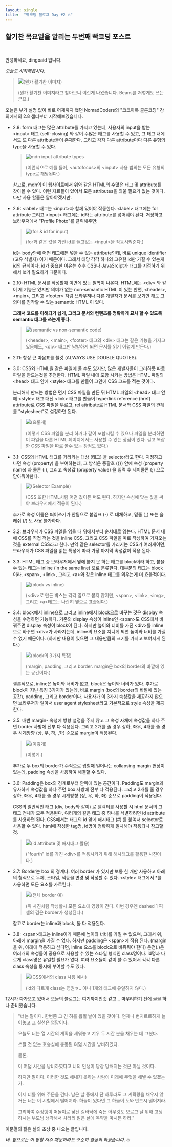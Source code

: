```yaml
---
layout: single
title:  "빡코딩 블로그 Day #2 🔥"
---
```


## 활기찬 목요일을 알리는 두번째 빡코딩 포스트
<br/>

안녕하세요, dingoaid 입니다.

*오늘도 시작해봅시다.*

> ![(뭔가 활기찬 이미지)](https://github.com/dingoaid/dingoaid.github.io/assets/107102476/393349bb-3791-4982-905b-2d39eb8de21a)
>
> (뭔가 활기찬 이미지라고 찾아보니 이런게 나왔습니다. Beans를 저렇게도 쓰는군요.)

오늘은 부가 설명 없이 바로 어제까지 했던 NomadCoders의 "코코아톡 클론코딩" 강의에서의 2.8 챕터부터 시작해보겠습니다.

- 2.8: form 태그는 많은 attribute를 가지고 있는데, 사용자의 input을 받는 \<input\> 태그 (self-closing) 와 같이 수많은 태그를 사용할 수 있고, 그 태그 내에서도 또 다른 attribute들이 존재한다. 그리고 각자 다른 attribute마다 다른 유형의 type을 사용할 수 있다.

  > ![mdn input attribute types](https://github.com/dingoaid/dingoaid.github.io/assets/107102476/87f29a73-f247-4a70-a372-6f2ec6caae58)
  >
  > (이런식으로 예를 들어, \<autofocus\>의 \<input\> 사용 범의는 모든 유형의 type로 해당된다.)

  참고로, mdn의 이 [웹사이트](https://developer.mozilla.org/en-US/docs/Web/HTML/Element)에서 위와 같은 HTML의 수많은 태그 및 attribute를 찾아볼 수 있다. 이런 자료들이 있어서 모든 attributes을 외울 필요가 없는 것이다. 다만 사용 할줄은 알아야겠지만.

- 2.9: \<label\> 태그는 \<input\>과 함께 있어야 작동한다. \<label\> 태그에는 for attribute 그리고 \<input\> 태그에는 id라는 attribute를 넣어줘야 된다. 저장하고 브라우저에서 "Profile Photo"를 클릭해주면:

  > ![(for & id for input)](https://github.com/dingoaid/dingoaid.github.io/assets/107102476/32bb791d-9025-4d3b-86c5-d6d3116d2715)
  >
  > (for과 같은 값을 가진 id를 들고있는 \<input\>을 작동시켜준다.)

  id는 body안에 어떤 태그에든 넣을 수 있는 attribute인데, 바로 unique identifier (고유 식별자) 이기 때문이다. 그래서 태당 각각 하나의 고유한 id만 가질 수 있는게 id의 규칙이다. id가 중요한 이유는 추후 CSS나 JavaSrcipt가 태그를 지정하기 위해서 id가 필요하기 때문이다.
  
- 2.10: HTML 문서를 작성할때 이면에 있는 철학이 나온다. HTML에는 \<div\> 와 같이 제 기능은 있지만 의미가 없는 non-semantic HTML 이 있는 반면, \<header\>, \<main\>, 그리고 \<footer\> 처럼 브라우저나 다른 개발자가 문서를 보기만 해도 그 의미를 짐작할 수 있는 semantic HTML 이 있다.

  **그래서 코드를 이해되기 쉽게, 그리고 문서와 컨텐츠를 명확하게 묘사 할 수 있도록 semantic 태그를 쓰는게 좋다.**
  
  > ![(semantic vs non-semantic code)](https://github.com/dingoaid/dingoaid.github.io/assets/107102476/128b9065-da72-4695-9a8c-4a7dbd5a1b02)
  >
  > (\<header\>, \<main\>, \<footer\> 태그와 \<div\> 태그는 같은 기능을 가지고 있음에도, \<div\> 태그만 남발하게 되면 문서를 읽기 어렵게 만든다.)

- 2.11: 항상 큰 따옴표를 쓸것 (ALWAYS USE DOUBLE QUOTES).
  
- 3.0: CSS와 HTML을 같은 파일에 둘 수도 있지만, 많은 개발자들이 그러하듯 따로 파일을 만드는것을 추천한다. HTML 파일 내에 포함 시키는 방법은 HTML 파일의 \<head\> 태그 안에 \<style\> 태그를 만들어 그안에 CSS 코드를 적는 것이다.

  분리해서 만드는 방법은 먼저 CSS 파일을 만든 뒤 HTML 파일의 \<head\> 태그 안에 \<style\> 태그 대신 \<link\> 태그를 만들어 hyperlink reference (href) attribute로 CSS 파일을 부르고, rel attribute로 HTML 문서와 CSS 파일의 관계를 "stylesheet"로 설정하면 된다.

  >![(요롷게)](https://github.com/dingoaid/dingoaid.github.io/assets/107102476/55e35398-2701-4095-b3c8-dd8a129d08bc)
  >
  > (이렇게 CSS 파일을 분리 하거나 같이 포함시킬 수 있으나 파일을 분리하면 이 파일을 다른 HTML 페이지에서도 사용할 수 있는 장점이 있다. 길고 복잡한 CSS 파일을 따로 볼수 있는 장점도 있다.)

- 3.1: CSS의 HTML 태그를 가리키는 대상 (태그) 을 selector라고 한다. 지정하고 나면 속성 (property) 을 부여하는데, 그 방식은 중괄호 ({}) 안에 속성 (property name) 과 콜론 (:), 그리고 속성값 (property value) 을 입력 후 세미콜론 (;) 으로 닫아줘야한다.
  
  > ![(Selector Example)](https://github.com/dingoaid/dingoaid.github.io/assets/107102476/151cb913-bc58-4484-9120-d24c01bb60ae)
  >
  > (CSS 또한 HTML처럼 어떤 값이든 써도 된다. 하지만 속성에 맞는 값을 써야 브라우저에서 적용이 된다.)
  
  추가로 속성 이름은 띄어쓰기가 안됨으로 붙임표 (-) 로 대체하고, 밑줄 (_) 또는 슬래쉬 (/) 도 사용 불가하다.

- 3.2: 브라우저가 CSS 파일을 읽을 때 위에서부터 순서대로 읽는다. HTML 문서 내에 CSS를 직접 적는 것을 inline CSS, 그리고 CSS 파일을 따로 작성하여 가져오는 것을 external CSS라고 한다. 만약 같은 selector를 가리키는 CSS가 여러개이면, 브라우저가 CSS 파일을 읽는 특성에 따라 가장 마지막 속성값이 적용 된다.

- 3.3: HTML 태그 중 브라우저에서 옆에 붙지 못 하는 태그를 block이라 하고, 붙을 수 있는 태그는 inline (in the same line) 으로 분류한다. 대부분의 태그는 block이라, \<span\>, \<link\>, 그리고 \<a\>와 같은 inline 태그를 외우는게 더 효율적이다.
    
  > ![(block vs inline)](https://github.com/dingoaid/dingoaid.github.io/assets/107102476/713dfb57-ea56-486c-b3e4-54411893e2b8)
  >
  > (\<div\>로 만든 박스는 각각 옆으로 붙지 않지만, \<span\>, \<link\>, \<img\>, 그리고 \<a\>태그는 나란히 옆으로 표출된다.)

- 3.4: block에서 inline으로 그리고 inline에서 block으로 바꾸는 것은 display 속성을 수정하면 가능하다. 기존의 display 속성이 inline인 \<span\>도 CSS에서 바꿔주면 display 속성이 block이 된다. 하지만 높이와 너비를 가진 \<div\>를 inline으로 바꾸면 \<div\>가 사라지는데, inline의 요소를 지니게 되면 높이와 너비를 가질 수 없기 때문이다. (하지만 내용이 있으면 그 내용만큼의 크기를 가지고 보여지게 된다.)

  > ![(block의 3가지 특징)](https://github.com/dingoaid/dingoaid.github.io/assets/107102476/4635974c-b83f-491d-8087-7a5310a59284)
  >
  > (margin, padding, 그리고 border. margin은 box의 border의 바깥에 있는 공간이다.)

  결론적으로, inline은 높이와 너비가 없고, block은 높이와 너비가 있다. 추가로 block이 지닌 특징 3가지가 있는데, 바로 margin (box의 border의 바깥에 있는 공간), padding, 그리고 border이다. 사용자가 이 3가지 속성값을 제공하지 않으면 브라우저가 알아서 user agent stylesheet라고 기본적으로 style 속성을 제공한다.

- 3.5: 매번 margin- 속성에 방향 설정을 주지 않고 그 속성 자체에 속성값을 하나 주면 border 사방에 전부 다 적용된다. 그리고 2개를 줄 경우 상하, 좌우, 4개를 줄 경우 시계방향 (상, 우, 하, ,좌) 순으로 margin이 적용된다.

  > ![(이렇게)](https://github.com/dingoaid/dingoaid.github.io/assets/107102476/70281f82-d036-4b0d-a0e7-29a231072922)
  >
  > (이렇게.)
  
  추가로 두 box의 border가 수직으로 겹칠때 일어나는 collapsing margin 현상이 있는데, padding 속성을 사용하여 해결할 수 있다.

- 3.6: Padding은 box의 경계로부터 안쪽에 있는 공간이다. Padding도 margin과 유사하게 속성값을 하나 주면 box 사방에 전부 다 적용된다. 그리고 2개를 줄 경우 상하, 좌우, 4개를 줄 경우 시계방향 (상, 우, 하, 좌) 순으로 padding이 적용된다.

  CSS의 일반적인 태그 (div, body와 같이) 로 셀렉터를 사용할 시 html 문서의 그 태그 전체가 모두 적용된다. 여러개의 같은 태그 중 하나를 식별하려면 id attribute를 사용하면 된다. CSS에서는 태그의 id 앞에 해시태그 (#) 를 붙여서 selector로 사용할 수 있다. html에 작성한 tag명, id명이 정확하게 일치해야 적용되니 참고할것.

  > ![(id attribute 및 해시태그 활용)](https://github.com/dingoaid/dingoaid.github.io/assets/107102476/41167c53-41ff-46ad-b09c-3b3c1a6f8254)
  >
  > ("fourth" id를 가진 \<div\>를 적용시키기 위해 해시태그를 활용한 사진이다.)

- 3.7: Border는 box 의 경계다. 여러 border 가 있지만 보통 한 개만 사용하고 아래의 형식으로 두께, 스타일, 색등을 변경 및 작성할 수 있다. \<style\> 태그에서 *를 사용하면 모든 요소를 가르킨다.

  > ![(전체 border 예)](https://github.com/dingoaid/dingoaid.github.io/assets/107102476/bdd389d8-8876-409a-9b71-be4019fa3905)
  >
  > (위 사진처럼 작성할시 모든 요소에 영향이 간다. 이번 경우엔 dashed 1 픽셀의 검은 border가 생성된다.)

  참고로 border는 inline과 block, 둘 다 적용된다.
  
- 3.8: \<span\>태그는 inline이기 때문에 높이와 너비를 가질 수 없으며, 그래서 위, 아래에 margin을 가질 수 없다. 하지만 padding은 \<span\>에 적용 된다. (margin을 위, 아래에 적용하고 싶다면, inline 요소를 block으로 바꿔줘야 한다) 온점(.)은 여러개의 속성들이 공용으로 사용할 수 있는 스타일 형식인 class명이다. id명과 다르게 class명은 유일할 필요가 없다. 여러 요소들이 같이 쓸 수 있어서 각각 다른 class 속성을 동시에 부여할 수도 있다.

  >![(CSS에서의 class 사용 예시)](https://github.com/dingoaid/dingoaid.github.io/assets/107102476/27e47981-f025-4545-9449-c97494a578db)
  >
  >(id와 다르게 class는 영원ㅎ.. 아니 1개의 태그에 유일하지 않다.)

12시가 다가오고 있어서 오늘의 블로그는 여기까지인것 같고... 마무리하기 전에 글을 하나 준비했습니다.

> "너는 말이다. 한번쯤 그 긴 혀를 뽑힐 날이 있을 것이다. 언제나 번지르르하게 늘어놓고 그 실천은 엉망이다.
>
> 오늘도 너는 열 시간의 계획을 세워놓고 겨우 두 시간 분을 채우는 데 그쳤다.
>
> 쓰잘 것 없는 호승심에 충동된 여덟 시간을 낭비하였다.
>
> 물론,
>
> 이 여덟 시간을 낭비하였다고 너의 인생이 당장 망쳐지는 것은 아닐 것이다.
>
> 하지만 말이다. 이러한 것도 해내지 못하는 사람이 미래에 무엇을 해낼 수 있겠는가.
>
> 이제 너를 위해 주문을 건다. 남은 날 중에서 단 하루라도 그 계획량을 채우지 않거든 너는 이 시험에서 떨어져라. 하늘이 있다면 그 하늘이 도와 반드시 떨어져라.
>
> 그리하여 주정뱅이 떠돌이로 낯선 길바닥에 죽든 아무것도 모르고 날 위해 고생하시는 부모님 생각해서 차라리 젊은 날에 독약을 마시든 하라."

이문열의 젊은 날의 초상 중 나오는 글입니다.

*네. 앞으로는 이 망할 저주 때문이라도 꾸준히 열심히 하겠습니다.* 🔥
